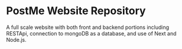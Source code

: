 # PostMe Website Repository

A full scale website with both front and backend portions including RESTApi, connection to mongoDB as a database, and use of Next and Node.js.